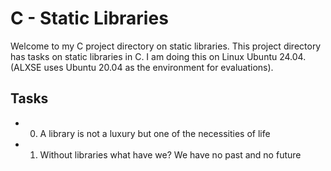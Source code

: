 # C - Static Libraries

Welcome to my C project directory on static libraries. This project directory has tasks on static libraries in C. I am doing this on Linux Ubuntu 24.04. (ALXSE uses Ubuntu 20.04 as the environment for evaluations).

## Tasks

- 0. A library is not a luxury but one of the necessities of life
- 1. Without libraries what have we? We have no past and no future
